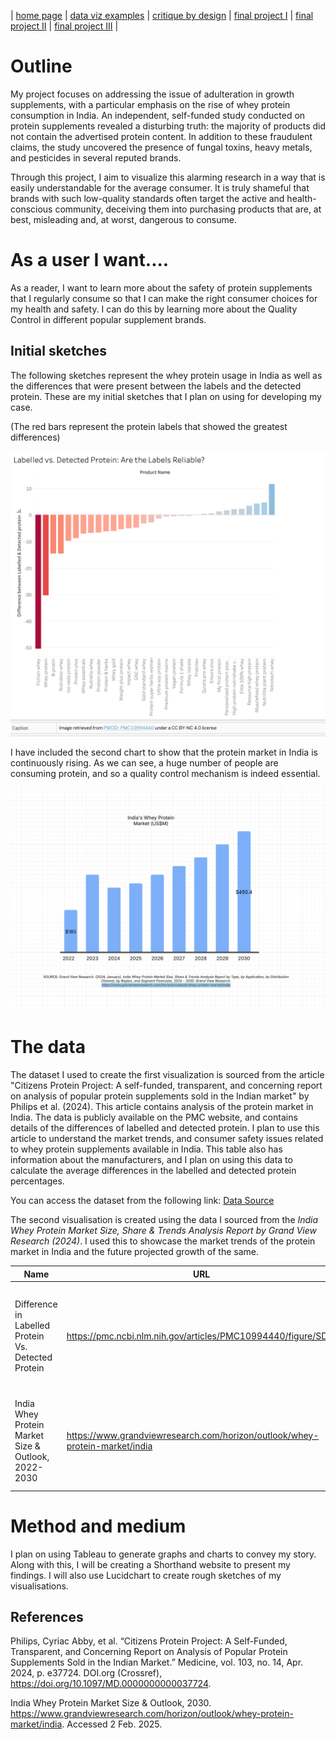 | [home page](https://nandini-mahurkar.github.io/nandini-dataviz-portfolio/) | [data viz examples](dataviz-examples) | [critique by design](critique-by-design) | [final project I](final-project-part-one) | [final project II](final-project-part-two) | [final project III](final-project-part-three) |

# Outline

My project focuses on addressing the issue of adulteration in growth supplements, with a particular emphasis on the rise of whey protein consumption in India. An independent, self-funded study conducted on protein supplements revealed a disturbing truth: the majority of products did not contain the advertised protein content. In addition to these fraudulent claims, the study uncovered the presence of fungal toxins, heavy metals, and pesticides in several reputed brands.

Through this project, I aim to visualize this alarming research in a way that is easily understandable for the average consumer. It is truly shameful that brands with such low-quality standards often target the active and health-conscious community, deceiving them into purchasing products that are, at best, misleading and, at worst, dangerous to consume.

# As a user I want....

As a reader, I want to learn more about the safety of protein supplements that I regularly consume so that I can make the right consumer choices for my health and safety. I can do this by learning more about the Quality Control in different popular supplement brands.


## Initial sketches
The following sketches represent the whey protein usage in India as well as the differences that were present between the labels and the detected protein. These are my initial sketches that I plan on using for developing my case.

(The red bars represent the protein labels that showed the greatest differences)

![graph](labelled_detected_protein.png)

I have included the second chart to show that the protein market in India is continuously rising. As we can see, a huge number of people are consuming protein, and so a quality control mechanism is indeed essential.

![graph](whey_usage.png)


# The data
The dataset I used to create the first visualization is sourced from the article "Citizens Protein Project: A self-funded, transparent, and concerning report on analysis of popular protein supplements sold in the Indian market" by Philips et al. (2024). This article contains analysis of the protein market in India. The data is publicly available on the PMC website, and contains details of the differences of labelled and detected protein. I plan to use this article to understand the market trends, and consumer safety issues related to whey protein supplements available in India. This table also has information about the manufacturers, and I plan on using this data to calculate the average differences in the labelled and detected protein percentages.

You can access the dataset from the following link: [Data Source](https://pmc.ncbi.nlm.nih.gov/articles/PMC10994440/figure/SD3/)

The second visualisation is created using the data I sourced from the _India Whey Protein Market Size, Share & Trends Analysis Report by Grand View Research (2024)_. I used this to showcase the market trends of the protein market in India and the future projected growth of the same.

| Name | URL | Description |
|------|-----|-------------|
|   Difference in Labelled Protein Vs. Detected Protein   |  https://pmc.ncbi.nlm.nih.gov/articles/PMC10994440/figure/SD3/   |     A table highlighting the precentage differences between labelled protein and detected protein       |
|   India Whey Protein Market Size & Outlook, 2022-2030   |   https://www.grandviewresearch.com/horizon/outlook/whey-protein-market/india  |        This article contains information about the market trends of the protein market in India     |

# Method and medium
I plan on using Tableau to generate graphs and charts to convey my story. Along with this, I will be creating a Shorthand website to present my findings. I will also use Lucidchart to create rough sketches of my visualisations.

## References

Philips, Cyriac Abby, et al. “Citizens Protein Project: A Self-Funded, Transparent, and Concerning Report on Analysis of Popular Protein Supplements Sold in the Indian Market.” Medicine, vol. 103, no. 14, Apr. 2024, p. e37724. DOI.org (Crossref), https://doi.org/10.1097/MD.0000000000037724.

India Whey Protein Market Size & Outlook, 2030. https://www.grandviewresearch.com/horizon/outlook/whey-protein-market/india. Accessed 2 Feb. 2025.
